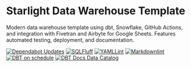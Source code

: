 # Starlight Data Warehouse Template

Modern data warehouse template using dbt, Snowflake, GitHub Actions, and integration with Fivetran and Airbyte for Google Sheets. Features automated testing, deployment, and documentation.

[![Dependabot Updates](https://github.com/StarlightInsights/StarlightDataWarehouseTemplate/actions/workflows/dependabot/dependabot-updates/badge.svg?branch=main)](https://github.com/StarlightInsights/StarlightDataWarehouseTemplate/actions/workflows/dependabot/dependabot-updates)
[![SQLFluff](https://github.com/StarlightInsights/StarlightDataWarehouseTemplate/actions/workflows/sqlfluff.yml/badge.svg?branch=main&event=schedule)](https://github.com/StarlightInsights/StarlightDataWarehouseTemplate/actions/workflows/sqlfluff.yml)
[![YAMLLint](https://github.com/StarlightInsights/StarlightDataWarehouseTemplate/actions/workflows/yamllint.yml/badge.svg?branch=main&event=schedule)](https://github.com/StarlightInsights/StarlightDataWarehouseTemplate/actions/workflows/yamllint.yml)
[![Markdownlint](https://github.com/StarlightInsights/StarlightDataWarehouseTemplate/actions/workflows/markdownlint.yml/badge.svg?branch=main&event=schedule)](https://github.com/StarlightInsights/StarlightDataWarehouseTemplate/actions/workflows/markdownlint.yml)
[![DBT on schedule](https://github.com/StarlightInsights/StarlightDataWarehouseTemplate/actions/workflows/dbt-on-schedule.yml/badge.svg?branch=main)](https://github.com/StarlightInsights/StarlightDataWarehouseTemplate/actions/workflows/dbt-on-schedule.yml)
[![DBT Docs Data Catalog](https://img.shields.io/badge/DBT%20Docs-Data%20Catalog-blue.svg?logo=dbt)](https://starlightinsights.github.io/StarlightDataWarehouseTemplate/)
